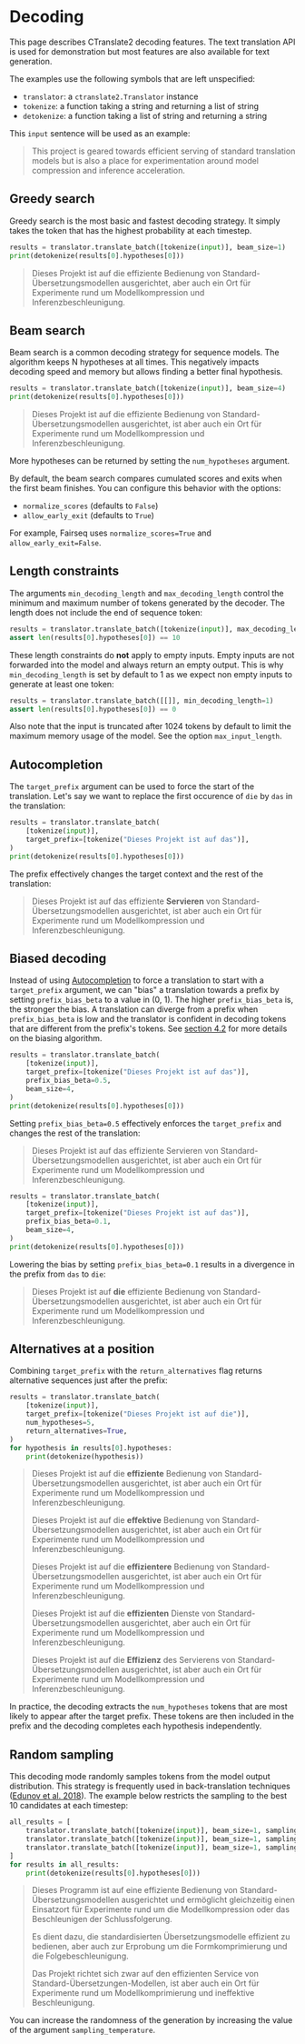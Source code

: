 # Decoding

This page describes CTranslate2 decoding features. The text translation API is used for demonstration but most features are also available for text generation.

The examples use the following symbols that are left unspecified:

* `translator`: a `ctranslate2.Translator` instance
* `tokenize`: a function taking a string and returning a list of string
* `detokenize`: a function taking a list of string and returning a string

This `input` sentence will be used as an example:

> This project is geared towards efficient serving of standard translation models but is also a place for experimentation around model compression and inference acceleration.

## Greedy search

Greedy search is the most basic and fastest decoding strategy. It simply takes the token that has the highest probability at each timestep.

```python
results = translator.translate_batch([tokenize(input)], beam_size=1)
print(detokenize(results[0].hypotheses[0]))
```

> Dieses Projekt ist auf die effiziente Bedienung von Standard-Übersetzungsmodellen ausgerichtet, aber auch ein Ort für Experimente rund um Modellkompression und Inferenzbeschleunigung.

## Beam search

Beam search is a common decoding strategy for sequence models. The algorithm keeps N hypotheses at all times. This negatively impacts decoding speed and memory but allows finding a better final hypothesis.

```python
results = translator.translate_batch([tokenize(input)], beam_size=4)
print(detokenize(results[0].hypotheses[0]))
```

> Dieses Projekt ist auf die effiziente Bedienung von Standard-Übersetzungsmodellen ausgerichtet, ist aber auch ein Ort für Experimente rund um Modellkompression und Inferenzbeschleunigung.

More hypotheses can be returned by setting the `num_hypotheses` argument.

By default, the beam search compares cumulated scores and exits when the first beam finishes. You can configure this behavior with the options:

* `normalize_scores` (defaults to `False`)
* `allow_early_exit` (defaults to `True`)

For example, Fairseq uses `normalize_scores=True` and `allow_early_exit=False`.

## Length constraints

The arguments `min_decoding_length` and `max_decoding_length` control the minimum and maximum number of tokens generated by the decoder. The length does not include the end of sequence token:

```python
results = translator.translate_batch([tokenize(input)], max_decoding_length=10)
assert len(results[0].hypotheses[0]) == 10
```

These length constraints do **not** apply to empty inputs. Empty inputs are not forwarded into the model and always return an empty output. This is why `min_decoding_length` is set by default to 1 as we expect non empty inputs to generate at least one token:

```python
results = translator.translate_batch([[]], min_decoding_length=1)
assert len(results[0].hypotheses[0]) == 0
```

Also note that the input is truncated after 1024 tokens by default to limit the maximum memory usage of the model. See the option `max_input_length`.

## Autocompletion

The `target_prefix` argument can be used to force the start of the translation. Let's say we want to replace the first occurence of `die` by `das` in the translation:

```python
results = translator.translate_batch(
    [tokenize(input)],
    target_prefix=[tokenize("Dieses Projekt ist auf das")],
)
print(detokenize(results[0].hypotheses[0]))
```

The prefix effectively changes the target context and the rest of the translation:

> Dieses Projekt ist auf das effiziente **Servieren** von Standard-Übersetzungsmodellen ausgerichtet, ist aber auch ein Ort für Experimente rund um Modellkompression und Inferenzbeschleunigung.

## Biased decoding

Instead of using [Autocompletion](#Autocompletion) to force a translation to start with a `target_prefix` argument, we can "bias" a translation towards a prefix by setting `prefix_bias_beta` to a value in (0, 1).  The higher `prefix_bias_beta` is, the stronger the bias. A translation can diverge from a prefix when `prefix_bias_beta` is low and the translator is confident in decoding tokens that are different from the prefix's tokens.  See [section 4.2](https://arxiv.org/abs/1912.03393) for more details on the biasing algorithm.

```python
results = translator.translate_batch(
    [tokenize(input)],
    target_prefix=[tokenize("Dieses Projekt ist auf das")],
    prefix_bias_beta=0.5,
    beam_size=4,
)
print(detokenize(results[0].hypotheses[0]))
```

Setting `prefix_bias_beta=0.5` effectively enforces the `target_prefix` and changes the rest of the translation:

> Dieses Projekt ist auf das effiziente Servieren von Standard-Übersetzungsmodellen ausgerichtet, ist aber auch ein Ort für Experimente rund um Modellkompression und Inferenzbeschleunigung.

```python
results = translator.translate_batch(
    [tokenize(input)],
    target_prefix=[tokenize("Dieses Projekt ist auf das")],
    prefix_bias_beta=0.1,
    beam_size=4,
)
print(detokenize(results[0].hypotheses[0]))
```

Lowering the bias by setting `prefix_bias_beta=0.1` results in a divergence in the prefix from `das` to `die`:

> Dieses Projekt ist auf **die** effiziente Bedienung von Standard-Übersetzungsmodellen ausgerichtet, ist aber auch ein Ort für Experimente rund um Modellkompression und Inferenzbeschleunigung.

## Alternatives at a position

Combining `target_prefix` with the `return_alternatives` flag returns alternative sequences just after the prefix:

```python
results = translator.translate_batch(
    [tokenize(input)],
    target_prefix=[tokenize("Dieses Projekt ist auf die")],
    num_hypotheses=5,
    return_alternatives=True,
)
for hypothesis in results[0].hypotheses:
    print(detokenize(hypothesis))
```

> Dieses Projekt ist auf die **effiziente** Bedienung von Standard-Übersetzungsmodellen ausgerichtet, ist aber auch ein Ort für Experimente rund um Modellkompression und Inferenzbeschleunigung.
>
> Dieses Projekt ist auf die **effektive** Bedienung von Standard-Übersetzungsmodellen ausgerichtet, ist aber auch ein Ort für Experimente rund um Modellkompression und Inferenzbeschleunigung.
>
> Dieses Projekt ist auf die **effizientere** Bedienung von Standard-Übersetzungsmodellen ausgerichtet, ist aber auch ein Ort für Experimente rund um Modellkompression und Inferenzbeschleunigung.
>
> Dieses Projekt ist auf die **effizienten** Dienste von Standard-Übersetzungsmodellen ausgerichtet, aber auch ein Ort für Experimente rund um Modellkompression und Inferenzbeschleunigung.
>
> Dieses Projekt ist auf die **Effizienz** des Servierens von Standard-Übersetzungsmodellen ausgerichtet, ist aber auch ein Ort für Experimente rund um Modellkompression und Inferenzbeschleunigung.

In practice, the decoding extracts the `num_hypotheses` tokens that are most likely to appear after the target prefix. These tokens are then included in the prefix and the decoding completes each hypothesis independently.

## Random sampling

This decoding mode randomly samples tokens from the model output distribution. This strategy is frequently used in back-translation techniques ([Edunov et al. 2018](https://www.aclweb.org/anthology/D18-1045/)). The example below restricts the sampling to the best 10 candidates at each timestep:

```python
all_results = [
    translator.translate_batch([tokenize(input)], beam_size=1, sampling_topk=10),
    translator.translate_batch([tokenize(input)], beam_size=1, sampling_topk=10),
    translator.translate_batch([tokenize(input)], beam_size=1, sampling_topk=10),
]
for results in all_results:
    print(detokenize(results[0].hypotheses[0]))
```

> Dieses Programm ist auf eine effiziente Bedienung von Standard-Übersetzungsmodellen ausgerichtet und ermöglicht gleichzeitig einen Einsatzort für Experimente rund um die Modellkompression oder das Beschleunigen der Schlussfolgerung.
>
> Es dient dazu, die standardisierten Übersetzungsmodelle effizient zu bedienen, aber auch zur Erprobung um die Formkomprimierung und die Folgebeschleunigung.
>
> Das Projekt richtet sich zwar auf den effizienten Service von Standard-Übersetzungen-Modellen, ist aber auch ein Ort für Experimente rund um Modellkomprimierung und ineffektive Beschleunigung.

You can increase the randomness of the generation by increasing the value of the argument `sampling_temperature`.
